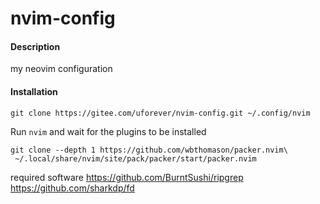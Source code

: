 # nvim-config

#### Description
my neovim configuration

#### Installation

```
git clone https://gitee.com/uforever/nvim-config.git ~/.config/nvim
```
Run `nvim` and wait for the plugins to be installed

```
git clone --depth 1 https://github.com/wbthomason/packer.nvim\
 ~/.local/share/nvim/site/pack/packer/start/packer.nvim
```

required software
<https://github.com/BurntSushi/ripgrep>
<https://github.com/sharkdp/fd>
